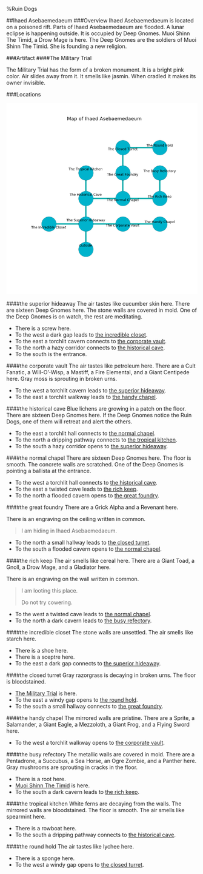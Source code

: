 %Ruin Dogs

##Ihaed Asebaemedaeum
###Overview
Ihaed Asebaemedaeum is located on a poisoned rift. Parts of Ihaed Asebaemedaeum are flooded. A lunar eclipse is happening outside. It is occupied by Deep Gnomes. <a name="Muoi-Shinn-The-Timid"></a>Muoi Shinn The Timid, a Drow Mage is here. The Deep Gnomes are the soldiers of Muoi Shinn The Timid. She  is founding a new religion. 



###Artifact
####<a name="The-Military-Trial"></a>The Military Trial


The Military Trial has the form of a broken monument. It is a bright pink color. Air slides away from it. It smells like jasmin. When cradled it makes its owner invisible. 





###Locations


![](../v2/images/Ihaed-Asebaemedaeum.png)

####<a name="the-superior-hideaway"></a>the superior hideaway
The air tastes like cucumber skin here. There are sixteen Deep Gnomes here. The stone walls are covered in mold. One of the Deep Gnomes is on watch, the rest are meditating. 



* There is a screw here.
* To the west a dark gap leads to [the incredible closet](#the-incredible-closet).
* To the east a torchlit cavern connects to [the corporate vault](#the-corporate-vault).
* To the north a hazy corridor connects to [the historical cave](#the-historical-cave).
* To the south is the entrance.


####<a name="the-corporate-vault"></a>the corporate vault
The air tastes like petroleum here. There are a Cult Fanatic, a Will-O’-Wisp, a Mastiff, a Fire Elemental, and a Giant Centipede here. Gray moss is sprouting in broken urns. 



* To the west a torchlit cavern leads to [the superior hideaway](#the-superior-hideaway).
* To the east a torchlit walkway leads to [the handy chapel](#the-handy-chapel).


####<a name="the-historical-cave"></a>the historical cave
Blue lichens are growing in a patch on the floor. There are sixteen Deep Gnomes here. If the Deep Gnomes notice the Ruin Dogs, one of them will retreat and alert the others. 



* To the east a torchlit hall connects to [the normal chapel](#the-normal-chapel).
* To the north a dripping pathway connects to [the tropical kitchen](#the-tropical-kitchen).
* To the south a hazy corridor opens to [the superior hideaway](#the-superior-hideaway).


####<a name="the-normal-chapel"></a>the normal chapel
There are sixteen Deep Gnomes here. The floor is smooth. The concrete walls are scratched. One of the Deep Gnomes is pointing a ballista at the entrance. 



* To the west a torchlit hall connects to [the historical cave](#the-historical-cave).
* To the east a twisted cave leads to [the rich keep](#the-rich-keep).
* To the north a flooded cavern opens to [the great foundry](#the-great-foundry).


####<a name="the-great-foundry"></a>the great foundry
There are a Grick Alpha and a Revenant here. 

There is an engraving on the ceiling written in common. 

> I am hiding in Ihaed Asebaemedaeum.
>


* To the north a small hallway leads to [the closed turret](#the-closed-turret).
* To the south a flooded cavern opens to [the normal chapel](#the-normal-chapel).


####<a name="the-rich-keep"></a>the rich keep
The air smells like cereal here. There are a Giant Toad, a Gnoll, a Drow Mage, and a Gladiator here. 

There is an engraving on the wall written in common. 

> I am looting this place.
>
> Do not try cowering.
>


* To the west a twisted cave leads to [the normal chapel](#the-normal-chapel).
* To the north a dark cavern leads to [the busy refectory](#the-busy-refectory).


####<a name="the-incredible-closet"></a>the incredible closet
The stone walls are unsettled. The air smells like starch here. 



* There is a shoe here.
* There is a sceptre here.
* To the east a dark gap connects to [the superior hideaway](#the-superior-hideaway).


####<a name="the-closed-turret"></a>the closed turret
Gray razorgrass is decaying in broken urns. The floor is bloodstained. 



* [The Military Trial](#The-Military-Trial) is here.
* To the east a windy gap opens to [the round hold](#the-round-hold).
* To the south a small hallway connects to [the great foundry](#the-great-foundry).


####<a name="the-handy-chapel"></a>the handy chapel
The mirrored walls are pristine. There are a Sprite, a Salamander, a Giant Eagle, a Mezzoloth, a Giant Frog, and a Flying Sword here. 



* To the west a torchlit walkway opens to [the corporate vault](#the-corporate-vault).


####<a name="the-busy-refectory"></a>the busy refectory
The metallic walls are covered in mold. There are a Pentadrone, a Succubus, a Sea Horse, an Ogre Zombie, and a Panther here. Gray mushrooms are sprouting in cracks in the floor. 



* There is a root here.
* [Muoi Shinn The Timid](#Muoi-Shinn-The-Timid) is here.
* To the south a dark cavern leads to [the rich keep](#the-rich-keep).


####<a name="the-tropical-kitchen"></a>the tropical kitchen
White ferns are decaying from the walls. The mirrored walls are bloodstained. The floor is smooth. The air smells like spearmint here. 



* There is a rowboat here.
* To the south a dripping pathway connects to [the historical cave](#the-historical-cave).


####<a name="the-round-hold"></a>the round hold
The air tastes like lychee here. 



* There is a sponge here.
* To the west a windy gap opens to [the closed turret](#the-closed-turret).



